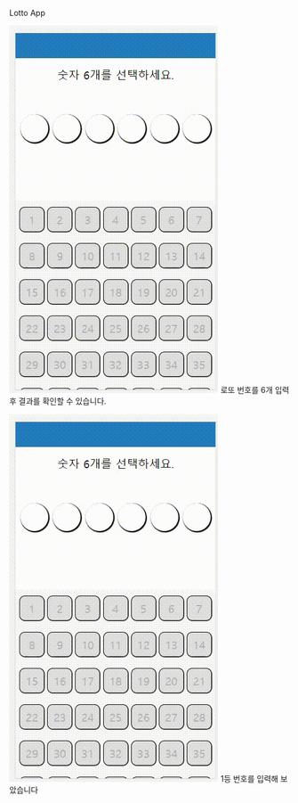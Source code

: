 Lotto App

![v1](./public/img/video_1.gif)
로또 번호를 6개 입력 후 결과를 확인할 수 있습니다.

![v2](./public/img/video_2.gif)
1등 번호를 입력해 보았습니다
